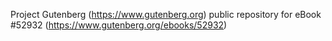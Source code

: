 Project Gutenberg (https://www.gutenberg.org) public repository for
eBook #52932 (https://www.gutenberg.org/ebooks/52932)
